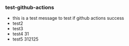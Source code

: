 ###  test-github-actions

+ this is a test message to test if github actions success
+ test2 
+ test3
+ test4 31
+ test5 312125
